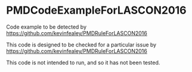 # PMDCodeExampleForLASCON2016
Code example to be detected by https://github.com/kevinfealey/PMDRuleForLASCON2016

This code is designed to be checked for a particular issue by https://github.com/kevinfealey/PMDRuleForLASCON2016

This code is not intended to run, and so it has not been tested. 
